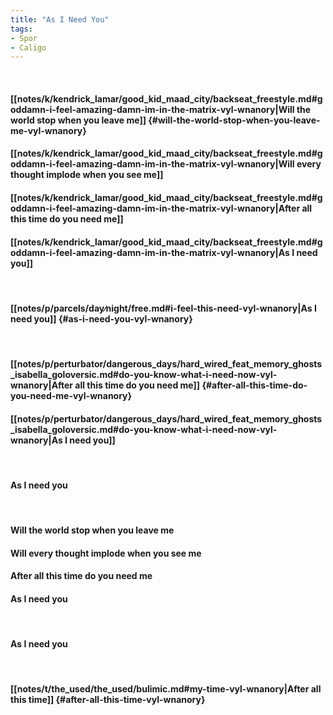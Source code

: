 ```yaml
---
title: "As I Need You"
tags:
- Spor
- Caligo
---
```

&nbsp;
#### [[notes/k/kendrick_lamar/good_kid_maad_city/backseat_freestyle.md#goddamn-i-feel-amazing-damn-im-in-the-matrix-vyl-wnanory|Will the world stop when you leave me]] {#will-the-world-stop-when-you-leave-me-vyl-wnanory}
#### [[notes/k/kendrick_lamar/good_kid_maad_city/backseat_freestyle.md#goddamn-i-feel-amazing-damn-im-in-the-matrix-vyl-wnanory|Will every thought implode when you see me]]
#### [[notes/k/kendrick_lamar/good_kid_maad_city/backseat_freestyle.md#goddamn-i-feel-amazing-damn-im-in-the-matrix-vyl-wnanory|After all this time do you need me]]
#### [[notes/k/kendrick_lamar/good_kid_maad_city/backseat_freestyle.md#goddamn-i-feel-amazing-damn-im-in-the-matrix-vyl-wnanory|As I need you]]
&nbsp;
#### [[notes/p/parcels/day∕night/free.md#i-feel-this-need-vyl-wnanory|As I need you]] {#as-i-need-you-vyl-wnanory}
&nbsp;
#### [[notes/p/perturbator/dangerous_days/hard_wired_feat_memory_ghosts_isabella_goloversic.md#do-you-know-what-i-need-now-vyl-wnanory|After all this time do you need me]] {#after-all-this-time-do-you-need-me-vyl-wnanory}
#### [[notes/p/perturbator/dangerous_days/hard_wired_feat_memory_ghosts_isabella_goloversic.md#do-you-know-what-i-need-now-vyl-wnanory|As I need you]]
&nbsp;
#### As I need you
&nbsp;
#### Will the world stop when you leave me
#### Will every thought implode when you see me
#### After all this time do you need me
#### As I need you
&nbsp;
#### As I need you
&nbsp;
#### [[notes/t/the_used/the_used/bulimic.md#my-time-vyl-wnanory|After all this time]] {#after-all-this-time-vyl-wnanory}
